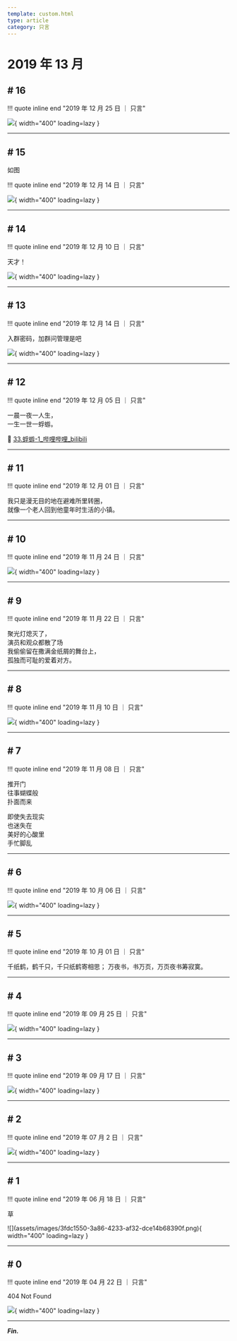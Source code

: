```yaml
---
template: custom.html
type: article
category: 只言
---
```


# 2019 年 13 月

## # 16

!!! quote inline end "2019 年 12 月 25 日 ｜ 只言"

![](assets/images/cbe57a18-0ee3-4794-a7b7-74b28b97bd5f.jpg){ width="400" loading=lazy }

---

## # 15

如图

!!! quote inline end "2019 年 12 月 14 日 ｜ 只言"

![](assets/images/d8f4a5ee-1f0f-4ad2-9402-e1882c09a92a.jpg){ width="400" loading=lazy }

---

## # 14

!!! quote inline end "2019 年 12 月 10 日 ｜ 只言"

天才！

![](assets/images/55f339e0-18c7-462f-b9c0-313b7c1b4007.jpg){ width="400" loading=lazy }

---

## # 13

!!! quote inline end "2019 年 12 月 14 日 ｜ 只言"

入群密码，加群问管理是吧

![](assets/images/c0709935-31b1-4654-8ba9-83f330cfe32a.jpg){ width="400" loading=lazy }

---

## # 12

!!! quote inline end "2019 年 12 月 05 日 ｜ 只言"

一晨一夜一人生，  
一生一世一蜉蝣。

🎦 [33.蜉蝣-1_哔哩哔哩_bilibili](https://www.bilibili.com/video/BV11s411i79q/?p=33)

---

## # 11

!!! quote inline end "2019 年 12 月 01 日 ｜ 只言"

我只是漫无目的地在避难所里转圈，  
就像一个老人回到他童年时生活的小镇。

---

## # 10

!!! quote inline end "2019 年 11 月 24 日 ｜ 只言"

![](assets/images/afff258f-6d18-46e4-879d-f20cf43a4f17.jpg){ width="400" loading=lazy }

---

## # 9

!!! quote inline end "2019 年 11 月 22 日 ｜ 只言"

聚光灯熄灭了，  
演员和观众都散了场  
我偷偷留在撒满金纸屑的舞台上，  
孤独而可耻的爱着对方。

---

## # 8

!!! quote inline end "2019 年 11 月 10 日 ｜ 只言"

![](assets/images/95cf5fc6-ceb0-490d-bc91-38cfc6ce15ec.jpg){ width="400" loading=lazy }

---

## # 7

!!! quote inline end "2019 年 11 月 08 日 ｜ 只言"

推开门  
往事蝴蝶般  
扑面而来

即使失去现实  
也迷失在  
美好的心酸里  
手忙脚乱

---

## # 6

!!! quote inline end "2019 年 10 月 06 日 ｜ 只言"

![](assets/images/ad2d82f3-050c-437a-8fb3-1171dbe5bc35.png){ width="400" loading=lazy }

---

## # 5

!!! quote inline end "2019 年 10 月 01 日 ｜ 只言"

千纸鹤，鹤千只，千只纸鹤寄相思；
万夜书，书万页，万页夜书筹寂寞。

---

## # 4

!!! quote inline end "2019 年 09 月 25 日 ｜ 只言"

![](assets/images/4ead2614-fea8-4506-a0b4-44a5a54248b9.jpg){ width="400" loading=lazy }

---

## # 3

!!! quote inline end "2019 年 09 月 17 日 ｜ 只言"

![](assets/images/2e7313ff-3707-4d26-8d86-a348e741c6bb.jpg){ width="400" loading=lazy }

---

## # 2

!!! quote inline end "2019 年 07 月 2 日 ｜ 只言"

![](assets/images/7f4a16a7-6e18-4c42-a1b9-47c26c8cad86.jpg){ width="400" loading=lazy }

---

## # 1

!!! quote inline end "2019 年 06 月 18 日 ｜ 只言"

草

<div class="grid" markdown>
![](assets/images/3fdc1550-3a86-4233-af32-dce14b68390f.png){ width="400" loading=lazy }
</div>

---

## # 0

!!! quote inline end "2019 年 04 月 22 日 ｜ 只言"

404 Not Found

![](assets/images/6082f2dc-cf26-4232-99b3-e84a80bd2ba8.jpg){ width="400" loading=lazy }

---

__*Fin.*__
